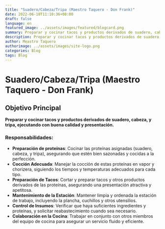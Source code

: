 ```yaml
---
title: "Suadero/Cabeza/Tripa (Maestro Taquero - Don Frank)"
date: 2022-06-18T11:10:36+08:00
draft: false
language: en
featured_image: ../assets/images/featured/blogcard.png
summary: Preparar y cocinar tacos y productos derivados de suadero, cabeza, y tripa, ejecutando con buena calidad y presentación.
description: Preparar y cocinar tacos y productos derivados de suadero, cabeza, y tripa, ejecutando con buena calidad y presentación.
author: Meastro Taquero
authorimage: ../assets/images/site-logo.png
categories: Blog
tags: Blog
---
```

# Suadero/Cabeza/Tripa (Maestro Taquero - Don Frank)

## Objetivo Principal

**Preparar y cocinar tacos y productos derivados de suadero, cabeza, y tripa, ejecutando con buena calidad y presentación.**

### Responsabilidades:

- **Preparación de proteínas**: Cocinar las proteínas asignadas (suadero, cabeza, y tripa), asegurando que estén bien sazonadas y cocidas a la perfección.
- **Cocción Adecuada**: Manejar la cocción de estas proteínas en vapor y chorizera, siguiendo los tiempos y temperaturas adecuados para cada tipo.
- **Preparación de Tacos**: Cortar y preparar tacos y otros productos derivados de las proteínas, asegurando una presentación atractiva y apetitosa.
- **Mantenimiento de la Estación**: Mantener limpia y ordenada la estación de trabajo, incluyendo la plancha, cuchillos y otros utensilios.
- **Control de Insumos**: Verificar que haya suficientes ingredientes y proteínas, y solicitar reabastecimiento cuando sea necesario.
- **Colaboración en la Cocina**: Trabajar en conjunto con otros miembros del equipo de cocina para asegurar un servicio fluido y eficiente.
